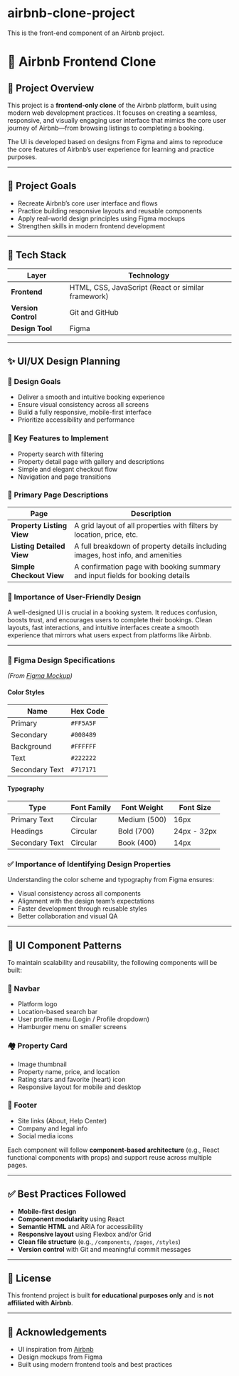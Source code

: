 # airbnb-clone-project
This is the front-end component of an Airbnb project.

# 🏡 Airbnb Frontend Clone

## 🚀 Project Overview

This project is a **frontend-only clone** of the Airbnb platform, built using modern web development practices. It focuses on creating a seamless, responsive, and visually engaging user interface that mimics the core user journey of Airbnb—from browsing listings to completing a booking.

The UI is developed based on designs from Figma and aims to reproduce the core features of Airbnb’s user experience for learning and practice purposes.

---

## 🎯 Project Goals

- Recreate Airbnb’s core user interface and flows
- Practice building responsive layouts and reusable components
- Apply real-world design principles using Figma mockups
- Strengthen skills in modern frontend development

---

## 🧰 Tech Stack

| Layer        | Technology                          |
|--------------|--------------------------------------|
| **Frontend** | HTML, CSS, JavaScript (React or similar framework) |
| **Version Control** | Git and GitHub                 |
| **Design Tool**     | Figma                          |

---

## ✨ UI/UX Design Planning

### 🎨 Design Goals

- Deliver a smooth and intuitive booking experience
- Ensure visual consistency across all screens
- Build a fully responsive, mobile-first interface
- Prioritize accessibility and performance

### 🔑 Key Features to Implement

- Property search with filtering
- Property detail page with gallery and descriptions
- Simple and elegant checkout flow
- Navigation and page transitions

### 📄 Primary Page Descriptions

| Page                    | Description                                                                 |
|-------------------------|-----------------------------------------------------------------------------|
| **Property Listing View** | A grid layout of all properties with filters by location, price, etc. |
| **Listing Detailed View** | A full breakdown of property details including images, host info, and amenities |
| **Simple Checkout View**  | A confirmation page with booking summary and input fields for booking details |

### 🧠 Importance of User-Friendly Design

A well-designed UI is crucial in a booking system. It reduces confusion, boosts trust, and encourages users to complete their bookings. Clean layouts, fast interactions, and intuitive interfaces create a smooth experience that mirrors what users expect from platforms like Airbnb.

---

### 🎨 Figma Design Specifications  
*(From [Figma Mockup](https://www.figma.com/design/E2BRqdPcKkrnX6hLGPto8Z/Project-Airbnb?node-id=1-4&p=f))*

#### Color Styles

| Name             | Hex Code   |
|------------------|------------|
| Primary          | `#FF5A5F`  |
| Secondary        | `#008489`  |
| Background       | `#FFFFFF`  |
| Text             | `#222222`  |
| Secondary Text   | `#717171`  |

#### Typography

| Type            | Font Family | Font Weight | Font Size     |
|-----------------|-------------|-------------|---------------|
| Primary Text    | Circular    | Medium (500)| 16px          |
| Headings        | Circular    | Bold (700)  | 24px - 32px   |
| Secondary Text  | Circular    | Book (400)  | 14px          |

### ✅ Importance of Identifying Design Properties

Understanding the color scheme and typography from Figma ensures:

- Visual consistency across all components
- Alignment with the design team’s expectations
- Faster development through reusable styles
- Better collaboration and visual QA

---

## 🧩 UI Component Patterns

To maintain scalability and reusability, the following components will be built:

### 🔼 Navbar

- Platform logo
- Location-based search bar
- User profile menu (Login / Profile dropdown)
- Hamburger menu on smaller screens

### 🏘 Property Card

- Image thumbnail
- Property name, price, and location
- Rating stars and favorite (heart) icon
- Responsive layout for mobile and desktop

### 🔽 Footer

- Site links (About, Help Center)
- Company and legal info
- Social media icons

Each component will follow **component-based architecture** (e.g., React functional components with props) and support reuse across multiple pages.

---

## ✅ Best Practices Followed

- **Mobile-first design**
- **Component modularity** using React
- **Semantic HTML** and ARIA for accessibility
- **Responsive layout** using Flexbox and/or Grid
- **Clean file structure** (e.g., `/components`, `/pages`, `/styles`)
- **Version control** with Git and meaningful commit messages

---

## 📌 License

This frontend project is built **for educational purposes only** and is **not affiliated with Airbnb**.

---

## 🙌 Acknowledgements

- UI inspiration from [Airbnb](https://airbnb.com)
- Design mockups from Figma
- Built using modern frontend tools and best practices
